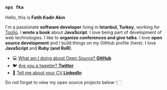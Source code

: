### `npx fka`


Hello, this is **Fatih Kadir Akın**

I'm a passionate **software developer** living in **Istanbul, Turkey**, working for [Toolio](https://toolio.com).
I **wrote a book** about **JavaScript**. I love being part of development of web technologies. I like to **organize conferences and give talks**.
I love **open source development** and I build things on my GitHub profile (here).
I love **JavaScript** and **Ruby (and RoR)**.

- 💻  [What am I doing about Open Source? **GitHub**](https://github.com/f)
- 🐦  [Are you a tweeter? **Twitter**](https://twitter.com/fkadev)
- 🏹  [Tell me about your CV **LinkedIn**](https://linkedin.com/in/fatihkadirakin)

Do not forget to view my open source projects below 👇🏻
